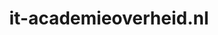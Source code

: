 ---
layout: post
title:  "it-academieoverheid.nl"
internal_url:  "/dutchgov/it-academieoverheid.nl.html"
categories: dutchgov
---